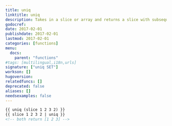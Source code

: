 ```yaml
---
title: uniq
linktitle: uniq
description: Takes in a slice or array and returns a slice with subsequent duplicate elements removed.
godocref:
date: 2017-02-01
publishdate: 2017-02-01
lastmod: 2017-02-01
categories: [functions]
menu:
  docs:
    parent: "functions"
#tags: [multilingual,i18n,urls]
signature: ["uniq SET"]
workson: []
hugoversion:
relatedfuncs: []
deprecated: false
aliases: []
needsexamples: false
---
```


```html
{{ uniq (slice 1 2 3 2) }}
{{ slice 1 2 3 2 | uniq }}
<!-- both return [1 2 3] -->
```




